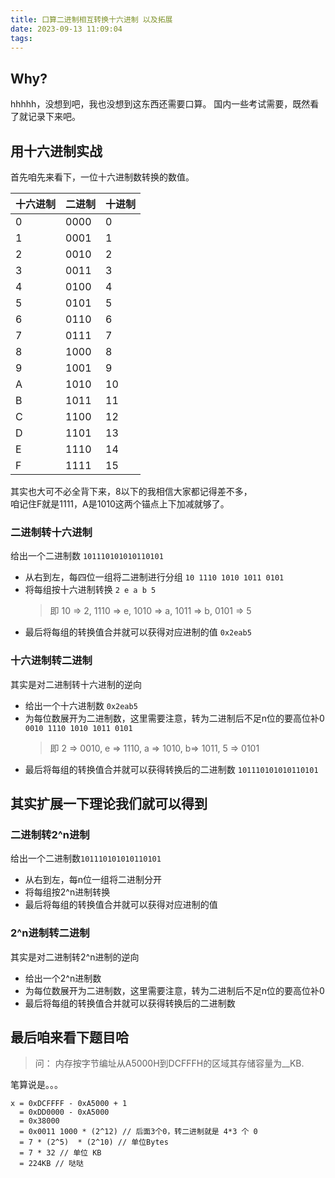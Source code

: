 ```yaml
---
title: 口算二进制相互转换十六进制 以及拓展
date: 2023-09-13 11:09:04
tags:
---
```



## Why?
hhhhh，没想到吧，我也没想到这东西还需要口算。
国内一些考试需要，既然看了就记录下来吧。<!--more--> 


## 用十六进制实战

首先咱先来看下，一位十六进制数转换的数值。

| 十六进制 | 二进制 | 十进制 |
| -- | -- | -- |
| 0 | 0000 | 0 |
| 1 | 0001 | 1 |
| 2 | 0010 | 2 |
| 3 | 0011 | 3 |
| 4 | 0100 | 4 |
| 5 | 0101 | 5 |
| 6 | 0110 | 6 |
| 7 | 0111 | 7 |
| 8 | 1000 | 8 |
| 9 | 1001 | 9 |
| A | 1010 | 10 |
| B | 1011 | 11 |
| C | 1100 | 12 |
| D | 1101 | 13 |
| E | 1110 | 14 |
| F | 1111 | 15 |


其实也大可不必全背下来，8以下的我相信大家都记得差不多，  
咱记住F就是1111，A是1010这两个锚点上下加减就够了。 


### 二进制转十六进制
给出一个二进制数 `101110101010110101`  
- 从右到左，每四位一组将二进制进行分组 `10 1110 1010 1011 0101`
- 将每组按十六进制转换  `2 e a b 5`
  > 即 10 => 2, 1110 => e, 1010 => a, 1011 => b, 0101 => 5  
- 最后将每组的转换值合并就可以获得对应进制的值 `0x2eab5`


### 十六进制转二进制
其实是对二进制转十六进制的逆向  
- 给出一个十六进制数  `0x2eab5`
- 为每位数展开为二进制数，这里需要注意，转为二进制后不足n位的要高位补0 `0010 1110 1010 1011 0101`
  > 即 2 => 0010, e => 1110, a => 1010, b=> 1011, 5 => 0101
- 最后将每组的转换值合并就可以获得转换后的二进制数 `101110101010110101`


## 其实扩展一下理论我们就可以得到
### 二进制转2^n进制
给出一个二进制数`101110101010110101`  
- 从右到左，每n位一组将二进制分开
- 将每组按2^n进制转换  
- 最后将每组的转换值合并就可以获得对应进制的值



### 2^n进制转二进制
其实是对二进制转2^n进制的逆向  
- 给出一个2^n进制数
- 为每位数展开为二进制数，这里需要注意，转为二进制后不足n位的要高位补0
- 最后将每组的转换值合并就可以获得转换后的二进制数


## 最后咱来看下题目哈
>问： 内存按字节编址从A5000H到DCFFFH的区域其存储容量为__KB.

笔算说是。。。  
```
x = 0xDCFFFF - 0xA5000 + 1  
  = 0xDD0000 - 0xA5000
  = 0x38000
  = 0x0011 1000 * (2^12) // 后面3个0，转二进制就是 4*3 个 0
  = 7 * (2^5)  * (2^10) // 单位Bytes
  = 7 * 32 // 单位 KB
  = 224KB // 哒哒
```
